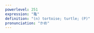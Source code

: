```yaml
---
powerlevel: 251
expression: "亀"
definition: "(n) tortoise; turtle; (P)"
pronunciation: "かめ"
---
```

